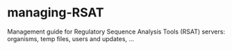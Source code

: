# managing-RSAT

Management guide for Regulatory Sequence Analysis Tools (RSAT) servers: organisms, temp files, users and updates, ...

